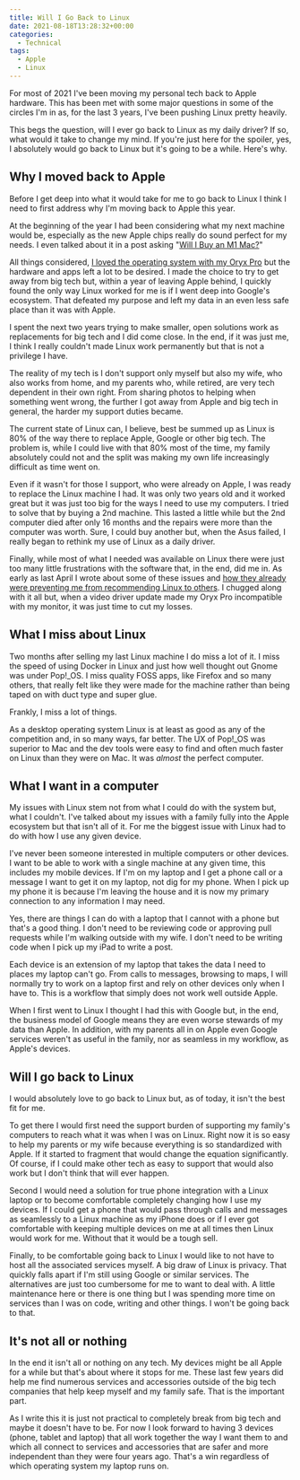 ```yaml
---
title: Will I Go Back to Linux
date: 2021-08-18T13:28:32+00:00
categories:
  - Technical
tags:
  - Apple
  - Linux
---
```


For most of 2021 I've been moving my personal tech back to Apple hardware. This has been met with some major questions in some of the circles I'm in as, for the last 3 years, I've been pushing Linux pretty heavily.

This begs the question, will I ever go back to Linux as my daily driver? If so, what would it take to change my mind. If you're just here for the spoiler, yes, I absolutely would go back to Linux but it's going to be a while. Here's why.

## Why I moved back to Apple

Before I get deep into what it would take for me to go back to Linux I think I need to first address why I'm moving back to Apple this year.

At the beginning of the year I had been considering what my next machine would be, especially as the new Apple chips really do sound perfect for my needs. I even talked about it in a post asking "[Will I Buy an M1 Mac?][1]"

All things considered, [I loved the operating system with my Oryx Pro][2] but the hardware and apps left a lot to be desired. I made the choice to try to get away from big tech but, within a year of leaving Apple behind, I quickly found the only way Linux worked for me is if I went deep into Google's ecosystem. That defeated my purpose and left my data in an even less safe place than it was with Apple.

I spent the next two years trying to make smaller, open solutions work as replacements for big tech and I did come close. In the end, if it was just me, I think I really couldn't made Linux work permanently but that is not a privilege I have.

The reality of my tech is I don't support only myself but also my wife, who also works from home, and my parents who, while retired, are very tech dependent in their own right. From sharing photos to helping when something went wrong, the further I got away from Apple and big tech in general, the harder my support duties became.

The current state of Linux can, I believe, best be summed up as Linux is 80% of the way there to replace Apple, Google or other big tech. The problem is, while I could live with that 80% most of the time, my family absolutely could not and the split was making my own life increasingly difficult as time went on.

Even if it wasn't for those I support, who were already on Apple, I was ready to replace the Linux machine I had. It was only two years old and it worked great but it was just too big for the ways I need to use my computers. I tried to solve that by buying a 2nd machine. This lasted a little while but the 2nd computer died after only 16 months and the repairs were more than the computer was worth. Sure, I could buy another but, when the Asus failed, I really began to rethink my use of Linux as a daily driver.

Finally, while most of what I needed was available on Linux there were just too many little frustrations with the software that, in the end, did me in. As early as last April I wrote about some of these issues and [how they already were preventing me from recommending Linux to others][3]. I chugged along with it all but, when a video driver update made my Oryx Pro incompatible with my monitor, it was just time to cut my losses.

## What I miss about Linux

Two months after selling my last Linux machine I do miss a lot of it. I miss the speed of using Docker in Linux and just how well thought out Gnome was under Pop!_OS. I miss quality FOSS apps, like Firefox and so many others, that really felt like they were made for the machine rather than being taped on with duct type and super glue.

Frankly, I miss a lot of things.

As a desktop operating system Linux is at least as good as any of the competition and, in so many ways, far better. The UX of Pop!_OS was superior to Mac and the dev tools were easy to find and often much faster on Linux than they were on Mac. It was _almost_ the perfect computer.

## What I want in a computer

My issues with Linux stem not from what I could do with the system but, what I couldn't. I've talked about my issues with a family fully into the Apple ecosystem but that isn't all of it. For me the biggest issue with Linux had to do with how I use any given device.

I've never been someone interested in multiple computers or other devices. I want to be able to work with a single machine at any given time, this includes my mobile devices. If I'm on my laptop and I get a phone call or a message I want to get it on my laptop, not dig for my phone. When I pick up my phone it is because I'm leaving the house and it is now my primary connection to any information I may need.

Yes, there are things I can do with a laptop that I cannot with a phone but that's a good thing. I don't need to be reviewing code or approving pull requests while I'm walking outside with my wife. I don't need to be writing code when I pick up my iPad to write a post.

Each device is an extension of my laptop that takes the data I need to places my laptop can't go. From calls to messages, browsing to maps, I will normally try to work on a laptop first and rely on other devices only when I have to. This is a workflow that simply does not work well outside Apple.

When I first went to Linux I thought I had this with Google but, in the end, the business model of Google means they are even worse stewards of my data than Apple. In addition, with my parents all in on Apple even Google services weren't as useful in the family, nor as seamless in my workflow, as Apple's devices.

## Will I go back to Linux

I would absolutely love to go back to Linux but, as of today, it isn't the best fit for me.

To get there I would first need the support burden of supporting my family's computers to reach what it was when I was on Linux. Right now it is so easy to help my parents or my wife because everything is so standardized with Apple. If it started to fragment that would change the equation significantly. Of course, if I could make other tech as easy to support that would also work but I don't think that will ever happen.

Second I would need a solution for true phone integration with a Linux laptop or to become comfortable completely changing how I use my devices. If I could get a phone that would pass through calls and messages as seamlessly to a Linux machine as my iPhone does or if I ever got comfortable with keeping multiple devices on me at all times then Linux would work for me. Without that it would be a tough sell.

Finally, to be comfortable going back to Linux I would like to not have to host all the associated services myself. A big draw of Linux is privacy. That quickly falls apart if I'm still using Google or similar services. The alternatives are just too cumbersome for me to want to deal with. A little maintenance here or there is one thing but I was spending more time on services than I was on code, writing and other things. I won't be going back to that.

## It's not all or nothing

In the end it isn't all or nothing on any tech. My devices might be all Apple for a while but that's about where it stops for me. These last few years did help me find numerous services and accessories outside of the big tech companies that help keep myself and my family safe. That is the important part.

As I write this it is just not practical to completely break from big tech and maybe it doesn't have to be. For now I look forward to having 3 devices (phone, tablet and laptop) that all work together the way I want them to and which all connect to services and accessories that are safer and more independent than they were four years ago. That's a win regardless of which operating system my laptop runs on.

 [1]: /2021/01/will-i-buy-an-m1-mac/
 [2]: /2018/09/from-mac-to-linux-first-impressions-on-a-major-workflow-shift/
 [3]: /2020/04/why-i-cant-recommend-linux-to-others/